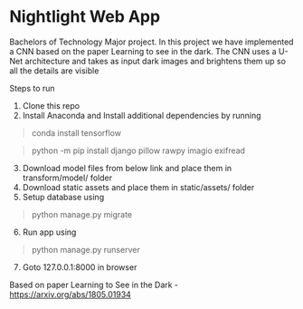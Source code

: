 # Nightlight Web App

Bachelors of Technology Major project. In this project we have implemented a CNN based on the paper Learning to see in the dark.
The CNN uses a U-Net architecture and takes as input dark images and brightens them up so all the details are visible

Steps to run

1. Clone this repo 
2. Install Anaconda and Install additional dependencies by running 
>conda install tensorflow

>python -m pip install django pillow rawpy imagio exifread
3. Download model files from below link and place them in transform/model/ folder
4. Download static assets and place them in static/assets/ folder
5. Setup database using 
>python manage.py migrate
6. Run app using
>python manage.py runserver 
7. Goto 127.0.0.1:8000 in browser

Based on paper Learning to See in the Dark - https://arxiv.org/abs/1805.01934
